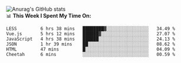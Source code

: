 
![Anurag's GitHub stats](https://github-readme-stats.vercel.app/api?username=supergczh&show_icons=true&theme=radical)
<br />
📊 **This Week I Spent My Time On:**

<!--START_SECTION:waka-->

```text
LESS         6 hrs 38 mins   ████████▓░░░░░░░░░░░░░░░░   34.49 %
Vue.js       5 hrs 12 mins   ██████▓░░░░░░░░░░░░░░░░░░   27.07 %
JavaScript   4 hrs 38 mins   ██████░░░░░░░░░░░░░░░░░░░   24.13 %
JSON         1 hr 39 mins    ██░░░░░░░░░░░░░░░░░░░░░░░   08.62 %
HTML         47 mins         █░░░░░░░░░░░░░░░░░░░░░░░░   04.09 %
Cheetah      6 mins          ░░░░░░░░░░░░░░░░░░░░░░░░░   00.59 %
```

<!--END_SECTION:waka-->
